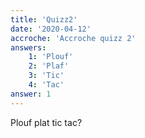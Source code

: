 ```yaml
---
title: 'Quizz2'
date: '2020-04-12'
accroche: 'Accroche quizz 2'
answers: 
    1: 'Plouf'
    2: 'Plaf'
    3: 'Tic'
    4: 'Tac'
answer: 1
---
```

Plouf plat tic tac?